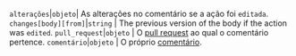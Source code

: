 `alterações`|`objeto`| As alterações no comentário se a ação foi `editada`. `changes[body][from]`|`string` | The previous version of the body if the action was `edited`. `pull_request`|`objeto` | O [pull request](/v3/pulls/) ao qual o comentário pertence. `comentário`|`objeto` | O próprio [comentário](/v3/pulls/comments).
